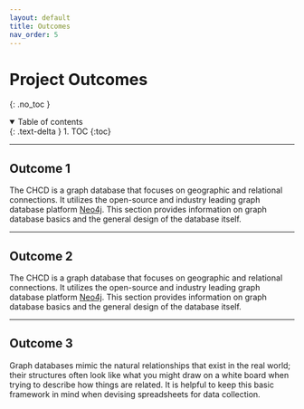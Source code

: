 ```yaml
---
layout: default
title: Outcomes
nav_order: 5
---
```


# Project Outcomes
{: .no_toc }

<details open markdown="block">
  <summary>
    Table of contents
  </summary>
  {: .text-delta }
1. TOC
{:toc}
</details>

---

## Outcome 1

The CHCD is a graph database that focuses on geographic and relational connections. It utilizes the open-source and industry leading graph database platform [Neo4j](https://neo4j.com/). This section provides information on graph database basics and the general design of the database itself.

---

## Outcome 2

The CHCD is a graph database that focuses on geographic and relational connections. It utilizes the open-source and industry leading graph database platform [Neo4j](https://neo4j.com/). This section provides information on graph database basics and the general design of the database itself.

---

## Outcome 3

Graph databases mimic the natural relationships that exist in the real world; their structures often look like what you might draw on a white board when trying to describe how things are related. It is helpful to keep this basic framework in mind when devising spreadsheets for data collection.
